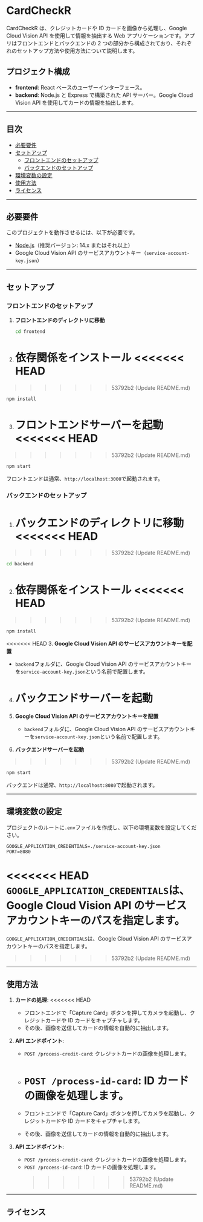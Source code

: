 # CardCheckR

CardCheckR は、クレジットカードや ID カードを画像から処理し、Google Cloud Vision API を使用して情報を抽出する Web アプリケーションです。アプリはフロントエンドとバックエンドの 2 つの部分から構成されており、それぞれのセットアップ方法や使用方法について説明します。

## プロジェクト構成

- **frontend**: React ベースのユーザーインターフェース。
- **backend**: Node.js と Express で構築された API サーバー。Google Cloud Vision API を使用してカードの情報を抽出します。

---

## 目次

- [必要要件](#必要要件)
- [セットアップ](#セットアップ)
  - [フロントエンドのセットアップ](#フロントエンドのセットアップ)
  - [バックエンドのセットアップ](#バックエンドのセットアップ)
- [環境変数の設定](#環境変数の設定)
- [使用方法](#使用方法)
- [ライセンス](#ライセンス)

---

## 必要要件

このプロジェクトを動作させるには、以下が必要です。

- [Node.js](https://nodejs.org/)（推奨バージョン: 14.x またはそれ以上）
- Google Cloud Vision API のサービスアカウントキー（`service-account-key.json`）

---

## セットアップ

### フロントエンドのセットアップ

1. **フロントエンドのディレクトリに移動**

   ```bash
   cd frontend
   ```

2. **依存関係をインストール**
   <<<<<<< HEAD
   =======

> > > > > > > 53792b2 (Update README.md)

```bash
npm install
```

3. **フロントエンドサーバーを起動**
   <<<<<<< HEAD
   =======

> > > > > > > 53792b2 (Update README.md)

```bash
npm start
```

フロントエンドは通常、`http://localhost:3000`で起動されます。

### バックエンドのセットアップ

1. **バックエンドのディレクトリに移動**
   <<<<<<< HEAD
   =======

> > > > > > > 53792b2 (Update README.md)

```bash
cd backend
```

2. **依存関係をインストール**
   <<<<<<< HEAD
   =======

> > > > > > > 53792b2 (Update README.md)

```bash
npm install
```

<<<<<<< HEAD 3. **Google Cloud Vision API のサービスアカウントキーを配置**

- `backend`フォルダに、Google Cloud Vision API のサービスアカウントキーを`service-account-key.json`という名前で配置します。

4. # **バックエンドサーバーを起動**
5. **Google Cloud Vision API のサービスアカウントキーを配置**

   - `backend`フォルダに、Google Cloud Vision API のサービスアカウントキーを`service-account-key.json`という名前で配置します。

6. **バックエンドサーバーを起動**

> > > > > > > 53792b2 (Update README.md)

```bash
npm start
```

バックエンドは通常、`http://localhost:8080`で起動されます。

---

## 環境変数の設定

プロジェクトのルートに`.env`ファイルを作成し、以下の環境変数を設定してください。

```plaintext
GOOGLE_APPLICATION_CREDENTIALS=./service-account-key.json
PORT=8080
```

<<<<<<< HEAD
`GOOGLE_APPLICATION_CREDENTIALS`は、Google Cloud Vision API のサービスアカウントキーのパスを指定します。
=======
`GOOGLE_APPLICATION_CREDENTIALS`は、Google Cloud Vision API のサービスアカウントキーのパスを指定します。

> > > > > > > 53792b2 (Update README.md)

---

## 使用方法

1. **カードの処理**:
   <<<<<<< HEAD

   - フロントエンドで「Capture Card」ボタンを押してカメラを起動し、クレジットカードや ID カードをキャプチャします。
   - その後、画像を送信してカードの情報を自動的に抽出します。

2. **API エンドポイント**:

   - `POST /process-credit-card`: クレジットカードの画像を処理します。
   - # `POST /process-id-card`: ID カードの画像を処理します。

   - フロントエンドで「Capture Card」ボタンを押してカメラを起動し、クレジットカードや ID カードをキャプチャします。
   - その後、画像を送信してカードの情報を自動的に抽出します。

3. **API エンドポイント**:
   - `POST /process-credit-card`: クレジットカードの画像を処理します。
   - `POST /process-id-card`: ID カードの画像を処理します。
     > > > > > > > 53792b2 (Update README.md)

---

## ライセンス
